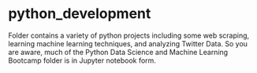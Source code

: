 # python_development

Folder contains a variety of python projects including some web scraping, learning machine learning techniques, and 
analyzing Twitter Data. So you are aware, much of the Python Data Science and Machine Learning Bootcamp folder is in Jupyter notebook form.
